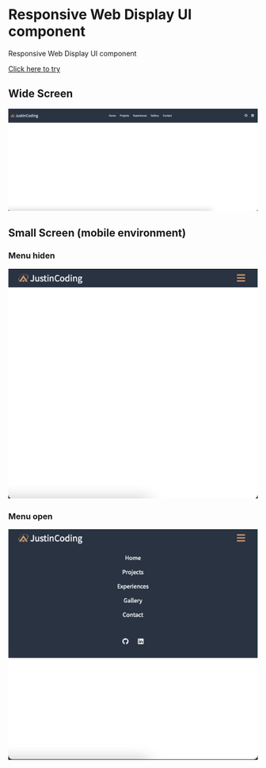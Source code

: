# Responsive Web Display UI component

Responsive Web Display UI component

<a href="https://justinhwang92.github.io/Responsive_Web_Display/." rel="nofollow">Click here to try</a>

## Wide Screen

<img src="demo/wide.png" object-fit=contain>

## Small Screen (mobile environment)

### Menu hiden

<img src="demo/small_hide.png" alt="">

### Menu open

<img src="demo/small_open.png" alt="">
